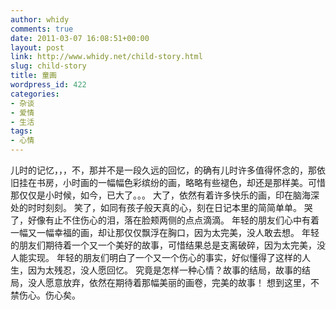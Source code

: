 ```yaml
---
author: whidy
comments: true
date: 2011-03-07 16:08:51+00:00
layout: post
link: http://www.whidy.net/child-story.html
slug: child-story
title: 童画
wordpress_id: 422
categories:
- 杂谈
- 爱情
- 生活
tags:
- 心情
---
```


儿时的记忆，，，不，那并不是一段久远的回忆，的确有儿时许多值得怀念的，那依旧挂在书房，小时画的一幅幅色彩缤纷的画，略略有些褪色，却还是那样美。可惜那仅仅是小时候，如今，已大了。。。
大了，依然有着许多快乐的画，印在脑海深处的时时刻刻。
笑了，如同有孩子般天真的心，刻在日记本里的简简单单。
哭了，好像有止不住伤心的泪，落在脸颊两侧的点点滴滴。
年轻的朋友们心中有着一幅又一幅幸福的画，却让那仅仅飘浮在胸口，因为太完美，没人敢去想。
年轻的朋友们期待着一个又一个美好的故事，可惜结果总是支离破碎，因为太完美，没人能实现。
年轻的朋友们明白了一个又一个伤心的事实，好似懂得了这样的人生，因为太残忍，没人愿回忆。
究竟是怎样一种心情？故事的结局，故事的结局，没人愿意放弃，依然在期待着那幅美丽的画卷，完美的故事！
想到这里，不禁伤心。伤心矣。
